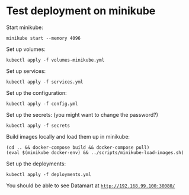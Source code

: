 # Test deployment on minikube

Start minikube:
```
minikube start --memory 4096
```

Set up volumes:
```
kubectl apply -f volumes-minikube.yml
```

Set up services:
```
kubectl apply -f services.yml
```

Set up the configuration:
```
kubectl apply -f config.yml
```

Set up the secrets: (you might want to change the password?)
```
kubectl apply -f secrets
```

Build images locally and load them up in minikube:
```
(cd .. && docker-compose build && docker-compose pull)
(eval $(minikube docker-env) && ../scripts/minikube-load-images.sh)
```

Set up the deployments:
```
kubectl apply -f deployments.yml
```

You should be able to see Datamart at [`http://192.168.99.100:30080/`](http://192.168.99.100:30080)
